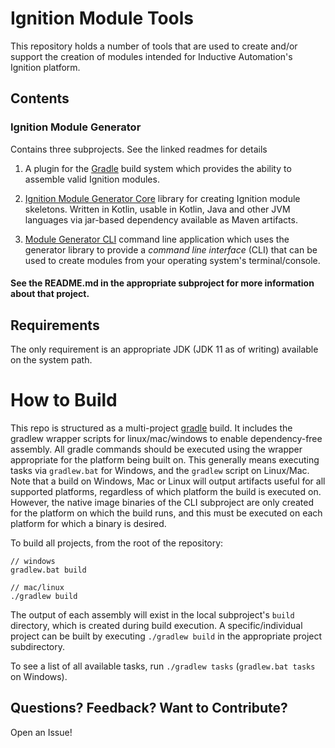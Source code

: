 # Ignition Module Tools

This repository holds a number of tools that are used to create and/or support the creation of modules intended for Inductive Automation's Ignition platform. 

## Contents

### Ignition Module Generator

Contains three subprojects.  See the linked readmes for details 

1. A plugin for the [Gradle](https://www.gradle.org) build system which provides the ability to assemble valid Ignition modules.

1. [Ignition Module Generator Core](https://github.com/inductiveautomation/ignition-module-tools/tree/master/generator/generator-core#readme) library for creating Ignition module skeletons.  Written in Kotlin, usable in Kotlin, Java and other JVM languages via jar-based dependency available as Maven artifacts.

2. [Module Generator CLI](https://github.com/inductiveautomation/ignition-module-tools/tree/master/generator/generator-cli#readme) command line application which uses the generator library to provide a _command line interface_ (CLI) that can be used to create modules from your operating system's terminal/console.


#### See the README.md in the appropriate subproject for more information about that project.

## Requirements

The only requirement is an appropriate JDK (JDK 11 as of writing) available on the system path.

# How to Build

This repo is structured as a multi-project [gradle](http://gradle.org) build. It includes the gradlew wrapper scripts for linux/mac/windows to enable dependency-free assembly.  All gradle commands should be executed using the wrapper appropriate for the platform being built on.  This generally means executing tasks via `gradlew.bat` for Windows, and the `gradlew` script on Linux/Mac.  Note that a build on Windows, Mac or Linux will output artifacts useful for all supported platforms, regardless of which platform the build is executed on.  However, the native image binaries of the CLI subproject are only created for the platform on which the build runs, and this must be executed on each platform for which a binary is desired.

To build all projects, from the root of the repository:  

```
// windows
gradlew.bat build

// mac/linux
./gradlew build

```

The output of each assembly will exist in the local subproject's `build` directory, which is created during build 
execution.  A specific/individual project can be built by executing `./gradlew build` in the appropriate project 
subdirectory.  


To see a list of all available tasks, run `./gradlew tasks` (`gradlew.bat tasks` on Windows).


## Questions?  Feedback?  Want to Contribute?

Open an Issue!
